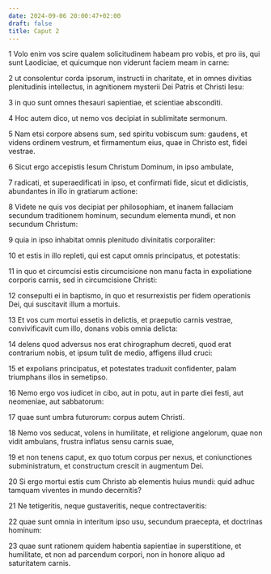 ```yaml
---
date: 2024-09-06 20:00:47+02:00
draft: false
title: Caput 2
---
```





1 Volo enim vos scire qualem solicitudinem habeam pro vobis, et pro iis, qui sunt Laodiciae, et quicumque non viderunt faciem meam in carne:

2 ut consolentur corda ipsorum, instructi in charitate, et in omnes divitias plenitudinis intellectus, in agnitionem mysterii Dei Patris et Christi Iesu:

3 in quo sunt omnes thesauri sapientiae, et scientiae absconditi.

4 Hoc autem dico, ut nemo vos decipiat in sublimitate sermonum.

5 Nam etsi corpore absens sum, sed spiritu vobiscum sum: gaudens, et videns ordinem vestrum, et firmamentum eius, quae in Christo est, fidei vestrae.

6 Sicut ergo accepistis Iesum Christum Dominum, in ipso ambulate,

7 radicati, et superaedificati in ipso, et confirmati fide, sicut et didicistis, abundantes in illo in gratiarum actione:

8 Videte ne quis vos decipiat per philosophiam, et inanem fallaciam secundum traditionem hominum, secundum elementa mundi, et non secundum Christum:

9 quia in ipso inhabitat omnis plenitudo divinitatis corporaliter:

10 et estis in illo repleti, qui est caput omnis principatus, et potestatis:

11 in quo et circumcisi estis circumcisione non manu facta in expoliatione corporis carnis, sed in circumcisione Christi:

12 consepulti ei in baptismo, in quo et resurrexistis per fidem operationis Dei, qui suscitavit illum a mortuis.

13 Et vos cum mortui essetis in delictis, et praeputio carnis vestrae, convivificavit cum illo, donans vobis omnia delicta:

14 delens quod adversus nos erat chirographum decreti, quod erat contrarium nobis, et ipsum tulit de medio, affigens illud cruci:

15 et expolians principatus, et potestates traduxit confidenter, palam triumphans illos in semetipso.

16 Nemo ergo vos iudicet in cibo, aut in potu, aut in parte diei festi, aut neomeniae, aut sabbatorum:

17 quae sunt umbra futurorum: corpus autem Christi.

18 Nemo vos seducat, volens in humilitate, et religione angelorum, quae non vidit ambulans, frustra inflatus sensu carnis suae,

19 et non tenens caput, ex quo totum corpus per nexus, et coniunctiones subministratum, et constructum crescit in augmentum Dei.

20 Si ergo mortui estis cum Christo ab elementis huius mundi: quid adhuc tamquam viventes in mundo decernitis?

21 Ne tetigeritis, neque gustaveritis, neque contrectaveritis:

22 quae sunt omnia in interitum ipso usu, secundum praecepta, et doctrinas hominum:

23 quae sunt rationem quidem habentia sapientiae in superstitione, et humilitate, et non ad parcendum corpori, non in honore aliquo ad saturitatem carnis.

